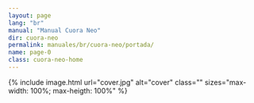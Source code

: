 ```yaml
---
layout: page
lang: "br"
manual: "Manual Cuora Neo"
dir: cuora-neo
permalink: manuales/br/cuora-neo/portada/ 
name: page-0
class: cuora-neo-home
---
```

{% include image.html url="cover.jpg"  alt="cover" class="" sizes="max-width: 100%; max-heigth: 100%" %}
